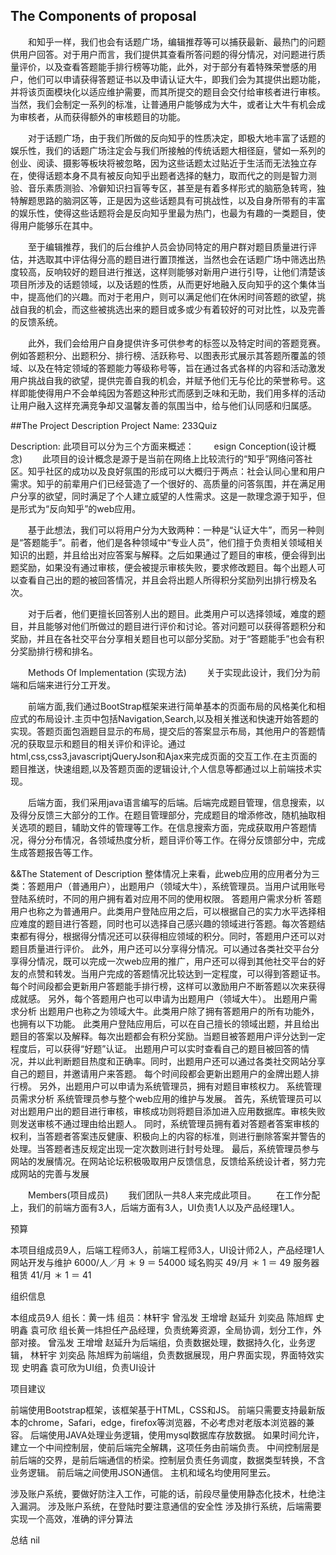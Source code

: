 ﻿## The Components of proposal

&ensp;&ensp;&ensp;&ensp;和知乎一样，我们也会有话题广场，编辑推荐等可以捕获最新、最热门的问题供用户回答。对于用户而言，我们提供其查看所答问题的得分情况，对问题进行质量评价，以及查看答题能手排行榜等功能，此外，对于部分有着特殊荣誉感的用户，他们可以申请获得答题证书以及申请认证大牛，即我们会为其提供出题功能，并将该页面模块化以适应维护需要，而其所提交的题目会交付给审核者进行审核。当然，我们会制定一系列的标准，让普通用户能够成为大牛，或者让大牛有机会成为审核者，从而获得额外的审核题目的功能。

&ensp;&ensp;&ensp;&ensp;对于话题广场，由于我们所做的反向知乎的性质决定，即极大地丰富了话题的娱乐性，我们的话题广场注定会与我们所接触的传统话题大相径庭，譬如一系列的创业、阅读、摄影等板块将被忽略，因为这些话题太过贴近于生活而无法独立存在，使得话题本身不具有被反向知乎出题者选择的魅力，取而代之的则是智力测验、音乐素质测验、冷僻知识扫盲等专区，甚至是有着多样形式的脑筋急转弯，独特解题思路的脑洞区等，正是因为这些话题具有可挑战性，以及自身所带有的丰富的娱乐性，使得这些话题将会是反向知乎里最为热门，也最为有趣的一类题目，使得用户能够乐在其中。

&ensp;&ensp;&ensp;&ensp;至于编辑推荐，我们的后台维护人员会协同特定的用户群对题目质量进行评估，并选取其中评估得分高的题目进行置顶推送，当然也会在话题广场中筛选出热度较高，反响较好的题目进行推送，这样则能够对新用户进行引导，让他们清楚该项目所涉及的话题领域，以及话题的性质，从而更好地融入反向知乎的这个集体当中，提高他们的兴趣。而对于老用户，则可以满足他们在休闲时间答题的欲望，挑战自我的机会，而这些被挑选出来的题目或多或少有着较好的可对比性，以及完善的反馈系统。

&ensp;&ensp;&ensp;&ensp;此外，我们会给用户自身提供许多可供参考的标签以及特定时间的答题竞赛。例如答题积分、出题积分、排行榜、活跃称号、以图表形式展示其答题所覆盖的领域、以及在特定领域的答题能力等级称号等，旨在通过各式各样的内容和活动激发用户挑战自我的欲望，提供完善自我的机会，并赋予他们无与伦比的荣誉称号。这样即能使得用户不会单纯因为答题这种形式而感到乏味和无助，我们用多样的活动让用户融入这样充满竞争却又温馨友善的氛围当中，给与他们认同感和归属感。


##The Project Description
Project Name:  233Quiz

Description:
此项目可以分为三个方面来概述：
&ensp;&ensp;&ensp;&ensp;esign Conception(设计概念)
&ensp;&ensp;&ensp;&ensp;此项目的设计概念是源于是当前在网络上比较流行的“知乎”网络问答社区。知乎社区的成功以及良好氛围的形成可以大概归于两点：社会认同心里和用户需求。知乎的前辈用户们已经营造了一个很好的、高质量的问答氛围，并在满足用户分享的欲望，同时满足了个人建立威望的人性需求。这是一款理念源于知乎，但是形式为“反向知乎”的web应用。

&ensp;&ensp;&ensp;&ensp;基于此想法，我们可以将用户分为大致两种：一种是“认证大牛”，而另一种则是“答题能手”。前者，他们是各种领域中“专业人员”，他们擅于负责相关领域相关知识的出题，并且给出对应答案与解释。之后如果通过了题目的审核，便会得到出题奖励，如果没有通过审核，便会被提示审核失败，要求修改题目。每个出题人可以查看自己出的题的被回答情况，并且会将出题人所得积分奖励列出排行榜及名次。

&ensp;&ensp;&ensp;&ensp;对于后者，他们更擅长回答别人出的题目。此类用户可以选择领域，难度的题目，并且能够对他们所做过的题目进行评价和讨论。答对问题可以获得答题积分和奖励，并且在各社交平台分享相关题目也可以部分奖励。对于“答题能手”也会有积分奖励排行榜和排名。

&ensp;&ensp;&ensp;&ensp;Methods Of Implementation (实现方法)
&ensp;&ensp;&ensp;&ensp;关于实现此设计，我们分为前端和后端来进行分工开发。

&ensp;&ensp;&ensp;&ensp;前端方面,我们通过BootStrap框架来进行简单基本的页面布局的风格美化和相应式的布局设计.主页中包括Navigation,Search,以及相关推送和快速开始答题的实现。答题页面包涵题目显示的布局，提交后的答案显示布局，其他用户的答题情况的获取显示和题目的相关评价和评论。通过html,css,css3,javascriptjQueryJson和Ajax来完成页面的交互工作.在主页面的题目推送，快速组题,以及答题页面的逻辑设计,个人信息等都通过以上前端技术实现。

&ensp;&ensp;&ensp;&ensp;后端方面，我们采用java语言编写的后端。后端完成题目管理，信息搜索，以及得分反馈三大部分的工作。在题目管理部分，完成题目的增添修改，随机抽取相关选项的题目，辅助文件的管理等工作。在信息搜索方面，完成获取用户答题情况，得分分布情况，各领域热度分析，题目评价等工作。在得分反馈部分中，完成生成答题报告等工作。

&&The Statement of Description
整体情况上来看，此web应用的应用者分为三类：答题用户（普通用户），出题用户（领域大牛），系统管理员。当用户试用账号登陆系统时，不同的用户拥有着对应用不同的使用权限。
答题用户需求分析
答题用户也称之为普通用户。此类用户登陆应用之后，可以根据自己的实力水平选择相应难度的题目进行答题，同时也可以选择自己感兴趣的领域进行答题。每次答题结束都有得分，根据得分情况还可以获得相应领域的积分。同时，答题用户还可以对题目质量进行评价。
此外，用户还可以分享得分情况。可以通过各类社交平台分享得分情况，既可以完成一次web应用的推广，用户还可以得到其他社交平台的好友的点赞和转发。当用户完成的答题情况比较达到一定程度，可以得到答题证书。
每个时间段都会更新用户答题能手排行榜，这样可以激励用户不断答题以次来获得成就感。
另外，每个答题用户也可以申请为出题用户（领域大牛）。
出题用户需求分析
出题用户也称之为领域大牛。此类用户除了拥有答题用户的所有功能外，也拥有以下功能。
此类用户登陆应用后，可以在自己擅长的领域出题，并且给出题目的答案以及解释。每次出题都会有积分奖励。当题目被答题用户评分达到一定程度后，可以获得“好题”认证。
出题用户可以实时查看自己的题目被回答的情况，并以此判断题目热度和正确率。同时，出题用户还可以通过各类社交网站分享自己的题目，并邀请用户来答题。
每个时间段都会更新出题用户的金牌出题人排行榜。
	另外，出题用户可以申请为系统管理员，拥有对题目审核权力。
系统管理员需求分析
系统管理员参与整个web应用的维护与发展。
首先，系统管理员可以对出题用户出的题目进行审核，审核成功则将题目添加进入应用数据库。审核失败则发送审核不通过理由给出题人。
同时，系统管理员拥有着对答题者答案审核的权利，当答题者答案违反健康、积极向上的内容的标准，则进行删除答案并警告的处理。当答题者违反规定出现一定次数则进行封号处理。
最后，系统管理员参与网站的发展情况。在网站论坛积极吸取用户反馈信息，反馈给系统设计者，努力完成网站的完善与发展


&ensp;&ensp;&ensp;&ensp;Members(项目成员)
&ensp;&ensp;&ensp;&ensp;我们团队一共8人来完成此项目。
&ensp;&ensp;&ensp;&ensp;在工作分配上，我们的前端方面有3人，后端方面有3人，UI负责1人以及产品经理1人。

预算

本项目组成员9人，后端工程师3人，前端工程师3人，UI设计师2人，产品经理1人
网站开发与维护 6000/人／月 ＊ 9 ＝ 54000
域名购买 49/月 ＊ 1 ＝ 49
服务器租赁 41/月 ＊ 1 ＝ 41

组织信息

本组成员9人
组长：黄一炜
组员：林轩宇 曾泓发 王增增 赵延升 刘奕品 陈旭辉 史明鑫 袁可欣
组长黄一炜担任产品经理，负责统筹资源，全局协调，划分工作，外部对接。
曾泓发 王增增 赵延升为后端组，负责数据处理，数据持久化，业务逻辑，
林轩宇 刘奕品 陈旭辉为前端组，负责数据展现，用户界面实现，界面特效实现
史明鑫 袁可欣为UI组，负责UI设计


项目建议

前端使用Bootstrap框架，该框架基于HTML，CSS和JS。
前端只需要支持最新版本的chrome，Safari，edge，firefox等浏览器，不必考虑对老版本浏览器的兼容。
后端使用JAVA处理业务逻辑，使用mysql数据库存放数据。
如果时间允许，建立一个中间控制层，使前后端完全解耦，这项任务由前端负责。
中间控制层是前后端的交界，是前后端通信的桥梁。控制层负责任务调度，数据类型转换，不含业务逻辑。
前后端之间使用JSON通信。
主机和域名均使用阿里云。

涉及账户系统，要做好防注入工作，可能的话，前段尽量使用静态化技术，杜绝注入漏洞。
涉及账户系统，在登陆时要注意通信的安全性
涉及排行系统，后端需要实现一个高效，准确的评分算法

总结
nil


